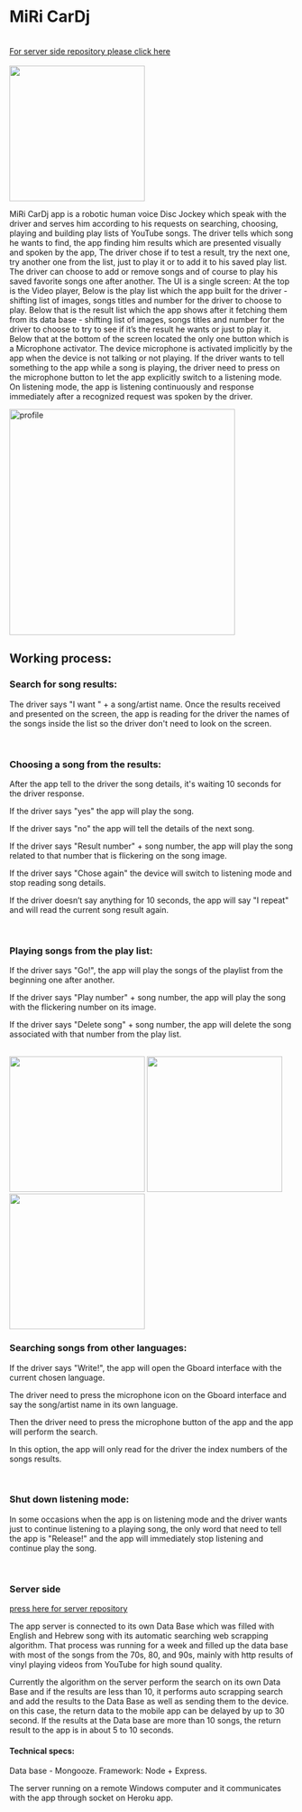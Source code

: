 <h1>MiRi CarDj</h1> 
<br>
<a href="https://github.com/talkorman/CarDjHomeServer191221/tree/main">For server side repository please click here</a><br><br>
<a href="https://www.youtube.com/watch?v=AuF2vx0ksyg">
	<img width="240"src="https://user-images.githubusercontent.com/3162057/159336234-23655ae4-9e78-44ee-81c3-0be317b6a24c.png"></a>
<br>
<p>
MiRi CarDj app is a robotic human voice Disc Jockey which speak with the driver and serves him 
according to his requests on searching, choosing, playing and building play lists of YouTube songs.
The driver tells which song he wants to find, the app finding him results which are presented visually and spoken by the app,
The driver chose if to test a result, try the next one, try another one from the list, just to play it or to add it to his saved play list.
The driver can choose to add or remove songs and of course to play his saved favorite songs one after another.
The UI is a single screen:
At the top is the Video player,
Below is the play list which the app built for the driver - shifting list of images, songs titles and number for the driver to choose to play.
Below that is the result list which the app shows after it fetching them from its data base - shifting list of images, songs titles and number 
for the driver to choose to try to see if it’s the result he wants or just to play it.
Below that at the bottom of the screen located the only one button which is a Microphone activator.
The device microphone is activated implicitly by the app when the device is not talking or not playing.
If the driver wants to tell something to the app while a song is playing, the driver need to press on the microphone button to let the app
explicitly switch to a listening mode. On listening mode, the app is listening continuously and response immediately after a recognized request 
was spoken by the driver.
</p>

<img width="400" alt="profile" src="https://user-images.githubusercontent.com/3162057/159328249-6ec3c590-7184-45b0-9702-ba9d1b7f6e17.png">

<h2>Working process:</h2>
  
  <h3>Search for song results: </h3>
	<p>
    The driver says "I want " + a song/artist name. Once the results received and presented on the screen, 
		the app is reading for the driver the names of the
    songs inside the list so the driver don't need to look on the screen.
  </p><br>
	
  <h3>Choosing a song from the results:</h3>
	<p>
    After the app tell to the driver the song details, it's waiting 10 seconds for the driver response.</p>
    <p>If the driver says "yes" the app will play the song.</p>
    <p>If the driver says "no" the app will tell the details of the next song.</p>
    <p>If the driver says "Result number" + song number, the app will play the song related to that number that is flickering on the song image.</p>
    <p>If the driver says "Chose again" the device will switch to listening mode and stop reading song details.</p>
    <p>If the driver doesn’t say anything for 10 seconds, the app will say "I repeat" and will read the current song result again.</p>
  </p><br>
  <h3>Playing songs from the play list:</h3>
	<p>
    <p>If the driver says "Go!", the app will play the songs of the playlist from the beginning one after another.</p>
    <p>If the driver says "Play number" + song number, the app will play the song with the flickering number on its image.</p>
    <p>If the driver says "Delete song" + song number, the app will delete the song associated with that number from the play list.</p>
    </p><br>
		<div>
		<img width="240" src="https://user-images.githubusercontent.com/3162057/159329347-ee2a6e8d-d090-44be-b6d8-f9029408dcb4.jpg">
	  <img width="240" src="https://user-images.githubusercontent.com/3162057/159330751-115cd493-8466-4c43-8f64-a6acd79842cf.jpg">
	  <img width="240" src="https://user-images.githubusercontent.com/3162057/159331225-bde5d057-c374-460b-a5e0-e3b04a5b0d2b.jpg">
	</div>
 <h3>Searching songs from other languages:</h3>
 <p>
         <p> If the driver says "Write!", the app will open the Gboard interface with the current chosen language.</p>
     <p>The driver need to press the microphone icon on the Gboard interface and say the song/artist name in its own language.</p>
     <p>Then the driver need to press the microphone button of the app and the app will perform the search.</p>
     <p>In this option, the app will only read for the driver the index numbers of the songs results.</p>
    </p><br>
  <h3>Shut down listening mode:</h3>
	<p>
    In some occasions when the app is on listening mode and the driver wants just to continue listening to a playing song, the only
    word that need to tell the app is "Release!" and the app will immediately stop listening and continue play the song.
    </p><br>
	<p>	
  <h3>Server side</h3> <a href="https://github.com/talkorman/CarDjHomeServer191221/tree/main">press here for server repository</a>     
	<p>
    The app server is connected to its own Data Base which was filled with English and Hebrew song with its automatic searching web scrapping
    algorithm. That process was running for a week and filled up the data base with most of the songs from the 70s, 80, and 90s, mainly with
    http results of vinyl playing videos from YouTube for high sound quality.
</p>
<p>Currently the algorithm on the server perform the search on its own Data Base and if the results are less than 10, it performs auto scrapping search and add the results to the Data Base as well as sending them to the device. on this case, the return data to the mobile app can be delayed by up to 30 second. If the results at the Data base are more than 10 songs, the return result to the app is in about 5 to 10 seconds.
</p>
<h4>Technical specs:</h4>
	<p>Data base - Mongooze. Framework: Node + Express.</p>
<p>The server running on a remote Windows computer and it communicates with the app through socket on Heroku app.</p>
